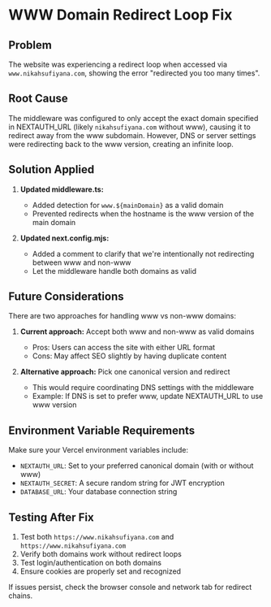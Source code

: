 # WWW Domain Redirect Loop Fix

## Problem
The website was experiencing a redirect loop when accessed via `www.nikahsufiyana.com`, showing the error "redirected you too many times".

## Root Cause
The middleware was configured to only accept the exact domain specified in NEXTAUTH_URL (likely `nikahsufiyana.com` without www), causing it to redirect away from the www subdomain. However, DNS or server settings were redirecting back to the www version, creating an infinite loop.

## Solution Applied

1. **Updated middleware.ts:**
   - Added detection for `www.${mainDomain}` as a valid domain
   - Prevented redirects when the hostname is the www version of the main domain

2. **Updated next.config.mjs:**
   - Added a comment to clarify that we're intentionally not redirecting between www and non-www
   - Let the middleware handle both domains as valid

## Future Considerations

There are two approaches for handling www vs non-www domains:

1. **Current approach:** Accept both www and non-www as valid domains
   - Pros: Users can access the site with either URL format
   - Cons: May affect SEO slightly by having duplicate content

2. **Alternative approach:** Pick one canonical version and redirect
   - This would require coordinating DNS settings with the middleware
   - Example: If DNS is set to prefer www, update NEXTAUTH_URL to use www version

## Environment Variable Requirements

Make sure your Vercel environment variables include:

- `NEXTAUTH_URL`: Set to your preferred canonical domain (with or without www)
- `NEXTAUTH_SECRET`: A secure random string for JWT encryption
- `DATABASE_URL`: Your database connection string

## Testing After Fix

1. Test both `https://www.nikahsufiyana.com` and `https://www.nikahsufiyana.com`
2. Verify both domains work without redirect loops
3. Test login/authentication on both domains
4. Ensure cookies are properly set and recognized

If issues persist, check the browser console and network tab for redirect chains.
